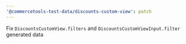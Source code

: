 ```yaml
---
'@commercetools-test-data/discounts-custom-view': patch
---
```


Fix `DiscountsCustomView.filters` and `DiscountsCustomViewInput.filter` generated data
